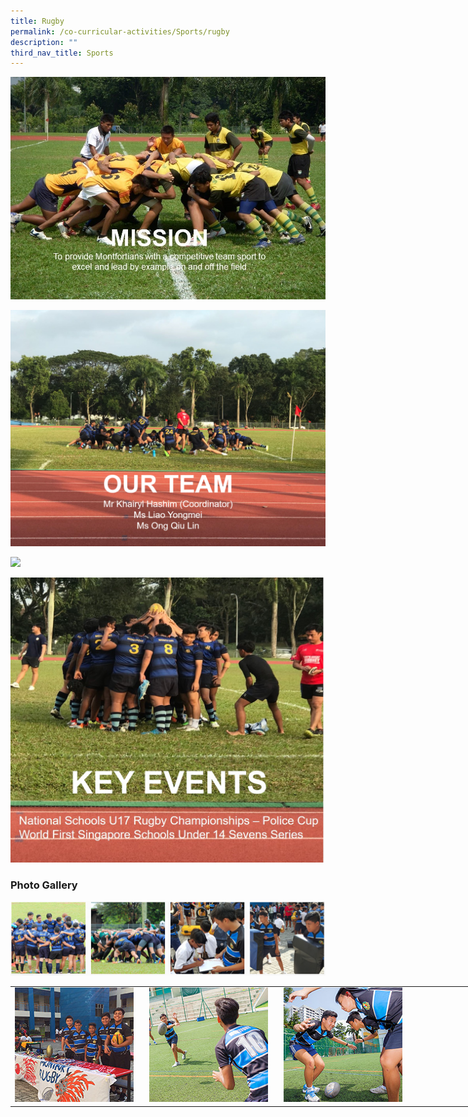 ```yaml
---
title: Rugby
permalink: /co-curricular-activities/Sports/rugby
description: ""
third_nav_title: Sports
---
```

![](/images/rb1.jpeg)

![](/images/rb2.png)

![](/images/rb3.png)

![](/images/rb4.jpeg)

###  Photo Gallery

![](/images/rbpg.png)

<table style="undefined;table-layout: fixed; width: 845px">
<colgroup>
	<col style="width: 215px">
	<col style="width: 215px">
	<col style="width: 215px">
	<col style="width: 200px">
</colgroup>
<tbody>
  <tr>
    <td><img src="/images/rb5.jpeg"></td>
    <td><img src="/images/rb6.jpeg"></td>
    <td><img src="/images/rb7.jpeg"></td>
		<td></td>
  </tr>
</tbody>
</table>